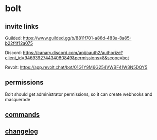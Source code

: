 # bolt

## invite links

Guilded: https://www.guilded.gg/b/8811f701-a86d-483a-8a85-b22f4f12a075

Discord: https://canary.discord.com/api/oauth2/authorize?client_id=946939274434080849&permissions=8&scope=bot

Revolt: https://app.revolt.chat/bot/01G1Y9M6G254VWBF41W3N5DQY5

## permissions

Bolt should get administrator permissions, so it can create webhooks and masquerade

## [commands](/docs/commands.md)
## [changelog](/changelog.md)
